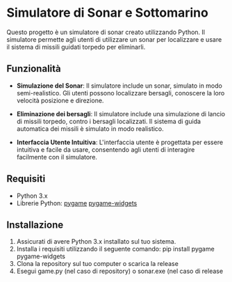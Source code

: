 # Simulatore di Sonar e Sottomarino

Questo progetto è un simulatore di sonar creato utilizzando Python. Il simulatore permette agli utenti di utilizzare un sonar per localizzare e usare il sistema di missili guidati torpedo per eliminarli.

## Funzionalità

- **Simulazione del Sonar**: Il simulatore include un sonar, simulato in modo semi-realistico. Gli utenti possono localizzare bersagli, conoscere la loro velocità posizione e direzione.

- **Eliminazione dei bersagli**: Il simulatore include una simulazione di lancio di missili torpedo, contro i bersagli localizzati. Il sistema di guida automatica dei missili è simulato in modo realistico.

- **Interfaccia Utente Intuitiva**: L'interfaccia utente è progettata per essere intuitiva e facile da usare, consentendo agli utenti di interagire facilmente con il simulatore.

## Requisiti

- Python 3.x
- Librerie Python: [pygame](https://www.pygame.org/) [pygame-widgets]([https://www.pygame.org/](https://pygamewidgets.readthedocs.io/en/stable/))

## Installazione

1. Assicurati di avere Python 3.x installato sul tuo sistema.
2. Installa i requisiti utilizzando il seguente comando:
   pip install pygame pygame-widgets
3. Clona la repository sul tuo computer o scarica la release
4. Esegui game.py (nel caso di repository) o sonar.exe (nel caso di release
